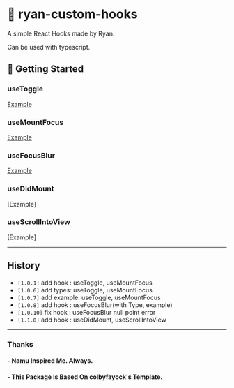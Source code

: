 # 🧰 ryan-custom-hooks

A simple React Hooks made by Ryan.

Can be used with typescript.

## 🚀 Getting Started

### useToggle

[Example](https://codesandbox.io/s/usetoggleexample-tnqd4)

### useMountFocus

[Example](https://codesandbox.io/s/usemountfocusexample-wynuh?file=/src/App.js)

### useFocusBlur

[Example](https://codesandbox.io/s/usefocusblurexample-9cpjd?file=/src/App.js)

### useDidMount

[Example]

### useScrollIntoView

[Example]

---
## History

- `[1.0.1]` add hook : useToggle, useMountFocus
- `[1.0.6]` add types: useToggle, useMountFocus 
- `[1.0.7]` add example: useToggle, useMountFocus 
- `[1.0.8]` add hook : useFocusBlur(with Type, example)
- `[1.0.10]` fix hook : useFocusBlur null point error
- `[1.1.0]` add hook : useDidMount, useScrollIntoView

---
### Thanks
#### - Namu Inspired Me. Always.
#### - This Package Is Based On colbyfayock's Template.


